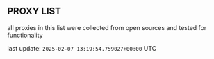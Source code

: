 ## PROXY LIST

all proxies in this list were collected from open sources and tested for functionality

last update: `2025-02-07 13:19:54.759027+00:00` UTC